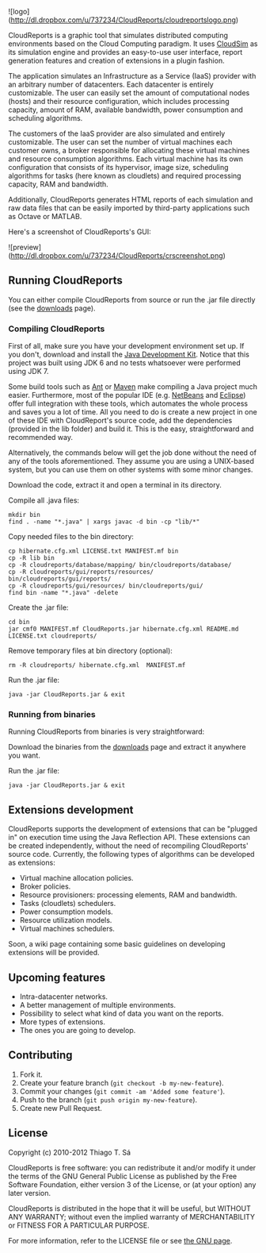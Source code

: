 ![logo] (http://dl.dropbox.com/u/737234/CloudReports/cloudreportslogo.png)

CloudReports is a graphic tool that simulates distributed computing environments based
on the Cloud Computing paradigm. It uses [CloudSim][cloudsim] as its simulation
engine and provides an easy-to-use user interface, report generation features and
creation of extensions in a plugin fashion.

The application simulates an Infrastructure as a Service (IaaS) provider with an 
arbitrary number of datacenters. Each datacenter is entirely customizable. The user
can easily set the amount of computational nodes (hosts) and their resource configuration,
which includes processing capacity, amount of RAM, available bandwidth, power consumption
and scheduling algorithms.

The customers of the IaaS provider are also simulated and entirely customizable. The user
can set the number of virtual machines each customer owns, a broker responsible for allocating
these virtual machines and resource consumption algorithms. Each virtual machine has its own
configuration that consists of its hypervisor, image size, scheduling algorithms for
tasks (here known as cloudlets) and required processing capacity, RAM and bandwidth.

Additionally, CloudReports generates HTML reports of each simulation and raw data files that
can be easily imported by third-party applications such as Octave or MATLAB.

Here's a screenshot of CloudReports's GUI:

![preview] (http://dl.dropbox.com/u/737234/CloudReports/crscreenshot.png)


## Running CloudReports

You can either compile CloudReports from source or run the .jar file directly (see the
[downloads][downloadspage] page).

### Compiling CloudReports

First of all, make sure you have your development environment set up. If you don't,
download and install the [Java Development Kit][jdk]. Notice that this project was built
using JDK 6 and no tests whatsoever were performed using JDK 7.

Some build tools such as [Ant][ant] or [Maven][maven] make compiling a Java project much easier.
Furthermore, most of the popular IDE (e.g. [NetBeans][netbeans] and [Eclipse][eclipse]) offer full 
integration with these tools, which automates the whole process and saves you a lot of time. All
you need to do is create a new project in one of these IDE with CloudReport's source code, add the
dependencies (provided in the lib folder) and build it. This is the easy, straightforward and
recommended way.

Alternatively, the commands below will get the job done without the need of any of the tools
aforementioned. They assume you are using a UNIX-based system, but you can use them on other
systems with some minor changes.

Download the code, extract it and open a terminal in its directory.

Compile all .java files:

    mkdir bin
    find . -name "*.java" | xargs javac -d bin -cp "lib/*"

Copy needed files to the bin directory:

    cp hibernate.cfg.xml LICENSE.txt MANIFEST.mf bin
    cp -R lib bin
    cp -R cloudreports/database/mapping/ bin/cloudreports/database/
    cp -R cloudreports/gui/reports/resources/ bin/cloudreports/gui/reports/
    cp -R cloudreports/gui/resources/ bin/cloudreports/gui/
    find bin -name "*.java" -delete

Create the .jar file:

    cd bin
    jar cmf0 MANIFEST.mf CloudReports.jar hibernate.cfg.xml README.md LICENSE.txt cloudreports/

Remove temporary files at bin directory (optional):

    rm -R cloudreports/ hibernate.cfg.xml  MANIFEST.mf

Run the .jar file:

    java -jar CloudReports.jar & exit


### Running from binaries

Running CloudReports from binaries is very straightforward:

Download the binaries from the [downloads][downloadspage] page and extract it anywhere you want.

Run the .jar file:

    java -jar CloudReports.jar & exit


## Extensions development

CloudReports supports the development of extensions that can be "plugged in" on execution time using
the Java Reflection API. These extensions can be created independently, without the need of recompiling 
CloudReports' source code. Currently, the following types of algorithms can be developed as extensions:

- Virtual machine allocation policies.
- Broker policies.
- Resource provisioners: processing elements, RAM and bandwidth.
- Tasks (cloudlets) schedulers.
- Power consumption models.
- Resource utilization models.
- Virtual machines schedulers.

Soon, a wiki page containing some basic guidelines on developing extensions will be provided.

## Upcoming features

- Intra-datacenter networks.
- A better management of multiple environments.
- Possibility to select what kind of data you want on the reports.
- More types of extensions.
- The ones you are going to develop.

## Contributing

1. Fork it.
2. Create your feature branch (`git checkout -b my-new-feature`).
3. Commit your changes (`git commit -am 'Added some feature'`).
4. Push to the branch (`git push origin my-new-feature`).
5. Create new Pull Request.

## License

Copyright (c) 2010-2012 Thiago T. Sá

CloudReports is free software: you can redistribute it and/or modify
it under the terms of the GNU General Public License as published by
the Free Software Foundation, either version 3 of the License, or
(at your option) any later version.

CloudReports is distributed in the hope that it will be useful,
but WITHOUT ANY WARRANTY; without even the implied warranty of
MERCHANTABILITY or FITNESS FOR A PARTICULAR PURPOSE.

For more information, refer to the LICENSE file or see [the GNU page][gnu].

[cloudsim]: http://www.cloudbus.org/cloudsim/
[downloadspage]: https://github.com/thiagotts/CloudReports/downloads
[netbeans]:http://netbeans.org/
[eclipse]: http://www.eclipse.org/
[jdk]: http://www.oracle.com/technetwork/java/javase/downloads/index.html
[ant]:http://ant.apache.org/
[maven]: http://maven.apache.org/
[gnu]: http://www.gnu.org/licenses

